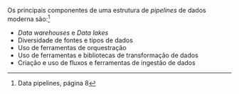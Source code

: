 Os principais componentes de uma estrutura de *pipelines* de dados moderna são:[^1]  
- *Data warehouses* e *Data lakes*  
- Diversidade de fontes e tipos de dados  
- Uso de ferramentas de orquestração  
- Uso de ferramentas e bibliotecas de transformação de dados  
- Criação e uso de fluxos e ferramentas de ingestão de dados  

[^1]: Data pipelines, página 8
